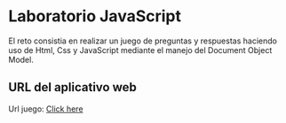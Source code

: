 
# Laboratorio JavaScript

El reto consistia en realizar un juego de preguntas y respuestas haciendo uso de Html, Css y JavaScript mediante el manejo del Document Object Model.

## URL del aplicativo web

Url juego: [Click here](https://juan8991.github.io/) 

